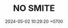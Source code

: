 ---
layout: teamCard
permalink: /team/:title.html
categories: surjohto042024 norteMayo partido1 partido4 partido5 partido6 partido7 partido9 partido10 partido11 30 ljmy24 LI
maincover: /assets/logos/BDLF.png
puntosLJMAYO24: 26
date: 2024-05-02 10:29:20 +0700
title: NO SMITE
status: <i class="fa-solid fa-check"></i>
tag: johto042024
color: black
puntosLJ202404: 12
grupo: sur
background: '#F16C38'
cover: /assets/backCard.png
team: NO SMITE
ID: NS
puntos: 21
pj: 7
#PARTIDO 1
j1: RONDA 1
p1: CS
pp1: NS
bg1: rock
r1: 0
rr1: 3
pt1: 3
pj1: 1
#PARTIDO 2
j2: RONDA 2
p2: RNT
pp2: NS
bg2: rock
r2: 0
rr2: 3
pt2: 3
pj2: 1
#PARTIDO 3
j3: RONDA 3
p3: NS
pp3: I2A
bg3: rock
r3: 
rr3:
pt3: 0
pj3: 0
#PARTIDO 4
j4: RONDA 4
p4: TAE
pp4: NS
bg4: rock
r4: 0
rr4: 3
pt4: 3
pj4: 1
#PARTIDO 5
j5: RONDA 5
p5: GOD
pp5: NS
bg5: rock
r5: 0
rr5: 3
pt5: 3
pj5: 1
#PARTIDO 6
j6: RONDA 6
p6: SOJ
pp6: NS
bg6: rock
r6: 0
rr6: 3
pt6: 3
pj6: 1
#PARTIDO 7
j7: RONDA 7
p7:  HG BETA
pp7: NS
bg7: rock
r7: 
rr7: 
pt7: 0
pj7: 0
#PARTIDO 8
j8: RONDA 8
p8:  HG OL
pp8: NS
bg8: rock
r8: 0
rr8: 3
pt8: 3
pj8: 1
#PARTIDO 9
j9: RONDA 9
p9:  EK
pp9: NS
bg9: rock
r9: 0
rr9: 3
pt9: 3
pj9: 1
#PARTIDO 10
j10: RONDA 10
p10: NL
pp10: NS
bg10: rock
r10: 
rr10: 
pt10: 0
pj10: 0
#PARTIDO 11
j11: RONDA 11
p11: JNS
pp11: NS
bg11: rock
r11: 
rr11:
pt11: 0
pj11: 0
stream: <i class="fa-brands fa-twitch text-white"></i>
dia: 28
hora: '22:10'
# pj: 11
# pt1: 1
# pt2: 3
# pt3: 2
# pt4: 3
# pt5: 3
# pt6: 3
# pt7: 3
# pt8: 0
# pt9: 3
# pt10: 3
# pt11: 2
# p1: NO SMITE
# r1: 1
# rr1: 2
# bg1: bg-warning
# pp1: LAST BREATH
# p2: DFS RUBY
# r2: 0
# rr2: 3
# bg2: bg-success
# pp2: NO SMITE
# p3:  SOJ
# r3: 1
# bg3: bg-info
# rr3: 2
# pp3: NO SMITE
# p4:  no smite
# r4: 3
# rr4: 0
# bg4: bg-success
# pp4: jas
# p5:  no smite
# r5: 3
# bg5: bg-success
# rr5: 0
# pp5: dfs dmd
# p6:  no smite
# r6: 3
# rr6: 0
# bg6: bg-success
# pp6: t. satisfaction
# p7:  no smite
# r7: 3
# rr7: 0
# bg7: bg-success
# pp7: s. vanguard
# p8:  HGO
# r8: 3
# bg8: bg-danger
# rr8: 0
# pp8: NO SMITE
# p9:  no smite
# r9: 3
# rr9: 0
# bg9: bg-success
# pp9: hg regios
# p10:  no smite
# r10: 3
# rr10: 0
# bg10: bg-success
# pp10: zodiac

# info: 30/05/24
# hora: '22:20'
# p11: no smite
# pp11: mbo
# r11: 2
# rr11: 1
# bg11: bg-info
##torneos
rango: ACERO
bg: bg-johto 
torneo1: Lj my24
tps1: IN PROGRESS
tb1: card-johto
timg1: /assets/logos/LIGA-JOHTO.png
---